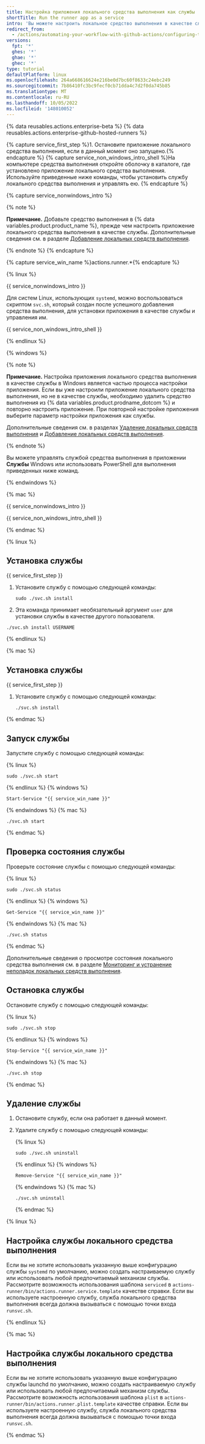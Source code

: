 ```yaml
---
title: Настройка приложения локального средства выполнения как службы
shortTitle: Run the runner app as a service
intro: 'Вы можете настроить локальное средство выполнения в качестве службы, чтобы автоматически запускать его при запуске компьютера.'
redirect_from:
  - /actions/automating-your-workflow-with-github-actions/configuring-the-self-hosted-runner-application-as-a-service
versions:
  fpt: '*'
  ghes: '*'
  ghae: '*'
  ghec: '*'
type: tutorial
defaultPlatform: linux
ms.openlocfilehash: 264a668616624e216be0d7bc60f8633c24ebc249
ms.sourcegitcommit: 7b86410fc3bc9fecf0cb71dda4c7d2f0da745b85
ms.translationtype: MT
ms.contentlocale: ru-RU
ms.lasthandoff: 10/05/2022
ms.locfileid: '148010052'
---
```

{% data reusables.actions.enterprise-beta %} {% data reusables.actions.enterprise-github-hosted-runners %}

{% capture service_first_step %}1. Остановите приложение локального средства выполнения, если в данный момент оно запущено.{% endcapture %} {% capture service_non_windows_intro_shell %}На компьютере средства выполнения откройте оболочку в каталоге, где установлено приложение локального средства выполнения. Используйте приведенные ниже команды, чтобы установить службу локального средства выполнения и управлять ею. {% endcapture %}

{% capture service_nonwindows_intro %}

{% note %}

**Примечание.** Добавьте средство выполнения в {% data variables.product.product_name %}, прежде чем настроить приложение локального средства выполнения в качестве службы. Дополнительные сведения см. в разделе [Добавление локальных средств выполнения](/github/automating-your-workflow-with-github-actions/adding-self-hosted-runners).

{% endnote %} {% endcapture %}

{% capture service_win_name %}actions.runner.*{% endcapture %}

{% linux %}

{{ service_nonwindows_intro }}

Для систем Linux, использующих `systemd`, можно воспользоваться скриптом `svc.sh`, который создан после успешного добавления средства выполнения, для установки приложения в качестве службы и управления им.

{{ service_non_windows_intro_shell }}

{% endlinux %}

{% windows %}

{% note %}

**Примечание.** Настройка приложения локального средства выполнения в качестве службы в Windows является частью процесса настройки приложения. Если вы уже настроили приложение локального средства выполнения, но не в качестве службы, необходимо удалить средство выполнения из {% data variables.product.prodname_dotcom %} и повторно настроить приложение. При повторной настройке приложения выберите параметр настройки приложения как службы.

Дополнительные сведения см. в разделах [Удаление локальных средств выполнения](/actions/automating-your-workflow-with-github-actions/removing-self-hosted-runners) и [Добавление локальных средств выполнения](/actions/automating-your-workflow-with-github-actions/adding-self-hosted-runners).

{% endnote %}

Вы можете управлять службой средства выполнения в приложении **Службы** Windows или использовать PowerShell для выполнения приведенных ниже команд.

{% endwindows %}

{% mac %}

{{ service_nonwindows_intro }}

{{ service_non_windows_intro_shell }}

{% endmac %}

{% linux %}

## Установка службы

{{ service_first_step }}
1. Установите службу с помощью следующей команды:

   ```shell
   sudo ./svc.sh install
   ```

1. Эта команда принимает необязательный аргумент `user` для установки службы в качестве другого пользователя.

  ```shell
  ./svc.sh install USERNAME
  ```

{% endlinux %}

{% mac %}

## Установка службы

{{ service_first_step }}
1. Установите службу с помощью следующей команды:

   ```shell
   ./svc.sh install
   ```
{% endmac %}

## Запуск службы

Запустите службу с помощью следующей команды:

{% linux %}
```shell
sudo ./svc.sh start
```
{% endlinux %} {% windows %}
```shell
Start-Service "{{ service_win_name }}"
```
{% endwindows %} {% mac %}
```shell
./svc.sh start
```
{% endmac %}

## Проверка состояния службы

Проверьте состояние службы с помощью следующей команды:

{% linux %}
```shell
sudo ./svc.sh status
```
{% endlinux %} {% windows %}
```shell
Get-Service "{{ service_win_name }}"
```
{% endwindows %} {% mac %}
```shell
./svc.sh status
```
{% endmac %}

 Дополнительные сведения о просмотре состояния локального средства выполнения см. в разделе [Мониторинг и устранение неполадок локальных средств выполнения](/actions/hosting-your-own-runners/monitoring-and-troubleshooting-self-hosted-runners).

## Остановка службы

Остановите службу с помощью следующей команды:

{% linux %}
```shell
sudo ./svc.sh stop
```
{% endlinux %} {% windows %}
```shell
Stop-Service "{{ service_win_name }}"
```
{% endwindows %} {% mac %}
```shell
./svc.sh stop
```
{% endmac %}

## Удаление службы

1. Остановите службу, если она работает в данный момент.
1. Удалите службу с помощью следующей команды:

    {% linux %}
    ```shell
    sudo ./svc.sh uninstall
    ```
    {% endlinux %}  {% windows %}
    ```shell
    Remove-Service "{{ service_win_name }}"
    ```
    {% endwindows %}  {% mac %}
    ```shell
    ./svc.sh uninstall
    ```
    {% endmac %}


{% linux %}

## Настройка службы локального средства выполнения

Если вы не хотите использовать указанную выше конфигурацию службы `systemd` по умолчанию, можно создать настраиваемую службу или использовать любой предпочитаемый механизм службы. Рассмотрите возможность использования шаблона `serviced` в `actions-runner/bin/actions.runner.service.template` качестве справки. Если вы используете настроенную службу, служба локального средства выполнения всегда должна вызываться с помощью точки входа `runsvc.sh`.

{% endlinux %}

{% mac %}

## Настройка службы локального средства выполнения

Если вы не хотите использовать указанную выше конфигурацию службы launchd по умолчанию, можно создать настраиваемую службу или использовать любой предпочитаемый механизм службы. Рассмотрите возможность использования шаблона `plist` в `actions-runner/bin/actions.runner.plist.template` качестве справки. Если вы используете настроенную службу, служба локального средства выполнения всегда должна вызываться с помощью точки входа `runsvc.sh`.

{% endmac %}
